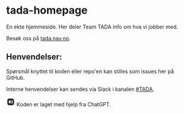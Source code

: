 # tada-homepage
En ekte hjemmeside.  Her deler Team TADA info om hva vi jobber med.

Besøk oss på [tada.nav.no](https://tada.nav.no/).

## Henvendelser:
Spørsmål knyttet til koden eller repo'en kan stilles som issues her på GitHub.

Interne henvendelser kan sendes via Slack i kanalen [#TADA](https://nav-it.slack.com/archives/C03CXENSLMV).

![KI](www/images/ki.png) Koden er laget med hjelp fra ChatGPT.